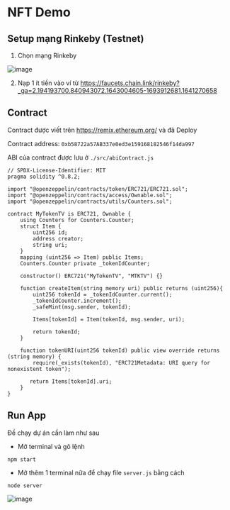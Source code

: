 # NFT Demo

## Setup mạng Rinkeby (Testnet)
1. Chọn mạng Rinkeby

![image](https://user-images.githubusercontent.com/68543789/150730786-73c38b9b-6b21-4668-ba19-eadc66d917f2.png)

2. Nạp 1 ít tiền vào ví từ https://faucets.chain.link/rinkeby?_ga=2.194193700.840943072.1643004605-1693912681.1641270658


## Contract

Contract được viết trên https://remix.ethereum.org/ và đã Deploy


Contract address: `0xb58722a57AB337e0ed3e159168182546f14da997`

ABI của contract được lưu ở `./src/abiContract.js`

```
// SPDX-License-Identifier: MIT
pragma solidity ^0.8.2;

import "@openzeppelin/contracts/token/ERC721/ERC721.sol";
import "@openzeppelin/contracts/access/Ownable.sol";
import "@openzeppelin/contracts/utils/Counters.sol";

contract MyTokenTV is ERC721, Ownable {
    using Counters for Counters.Counter;
    struct Item {
        uint256 id;
        address creator;
        string uri;
    }
    mapping (uint256 => Item) public Items;
    Counters.Counter private _tokenIdCounter;

    constructor() ERC721("MyTokenTV", "MTKTV") {}

    function createItem(string memory uri) public returns (uint256){
        uint256 tokenId = _tokenIdCounter.current();
        _tokenIdCounter.increment();
        _safeMint(msg.sender, tokenId);

        Items[tokenId] = Item(tokenId, msg.sender, uri);

        return tokenId;
    }

    function tokenURI(uint256 tokenId) public view override returns (string memory) {
        require(_exists(tokenId), "ERC721Metadata: URI query for nonexistent token");

       return Items[tokenId].uri;
    }
}
```



## Run App

Đề chạy dự án cần làm như sau
- Mở terminal và gõ lệnh

`npm start` 

- Mở thêm 1 terminal nữa để chạy file `server.js` bằng cách

`node server`

![image](https://user-images.githubusercontent.com/68543789/150733579-7f89c575-87bf-4df2-b885-3b6a06ea9675.png)

